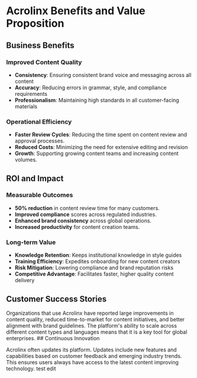 # Acrolinx Benefits and Value Proposition

## Business Benefits

### Improved Content Quality

- **Consistency**: Ensuring consistent brand voice and messaging across all content
- **Accuracy**: Reducing errors in grammar, style, and compliance requirements
- **Professionalism**: Maintaining high standards in all customer-facing materials

### Operational Efficiency

- **Faster Review Cycles**: Reducing the time spent on content review and approval processes.
- **Reduced Costs**: Minimizing the need for extensive editing and revision
- **Growth**: Supporting growing content teams and increasing content
  volumes.

## ROI and Impact

### Measurable Outcomes

- **50% reduction** in content review time for many customers.
- **Improved compliance** scores across regulated industries.
- **Enhanced brand consistency** across global operations.
- **Increased productivity** for content creation teams.

### Long-term Value

- **Knowledge Retention**: Keeps institutional knowledge in style guides
- **Training Efficiency**: Expedites onboarding for new content creators
- **Risk Mitigation**: Lowering compliance and brand reputation risks
- **Competitive Advantage**: Facilitates faster, higher quality content delivery

## Customer Success Stories

Organizations that use Acrolinx have reported large improvements in content quality,
reduced time-to-market for content initiatives, and better alignment with brand
guidelines. The platform's ability to scale across different content types and
languages means that it is a key tool for global enterprises. ## Continuous Innovation

Acrolinx often updates its platform. Updates include new features and capabilities based on customer feedback and emerging industry trends. This ensures users always have access to the latest content improving technology. test edit